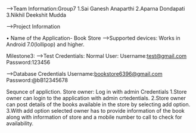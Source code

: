 -->Team Information:Group7
1.Sai Ganesh Anaparthi
2.Aparna Dondapati
3.Nikhil Deekshit Mudda

-->Project Information 

•	Name of the Application- Book Store
-->Supported devices:
Works in Android 7.0(lollipop) and higher.
 

Milestone3:
-->Test Credentials:
Normal User:
Username:test@gmail.com
Password:123456


-->Database Credentials
Username:bookstore6396@gmail.com
Password:@bB12345678


Sequnce of appliction.
Store owner: Log in with admin Credentials
1.Store owner can login to the application with admin crtedentials.
2.Store owner can post details of the books available in the store by selecting add option.
3.With add option selected owner has to provide information of the book along with information of store and a mobile number to call to check for availability.



